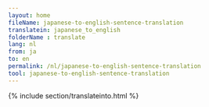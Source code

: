 ```yaml
---
layout: home
fileName: japanese-to-english-sentence-translation
translatein: japanese_to_english
folderName : translate
lang: nl
from: ja
to: en
permalink: /nl/japanese-to-english-sentence-translation
tool: japanese-to-english-sentence-translation
---
```

{% include section/translateinto.html %}